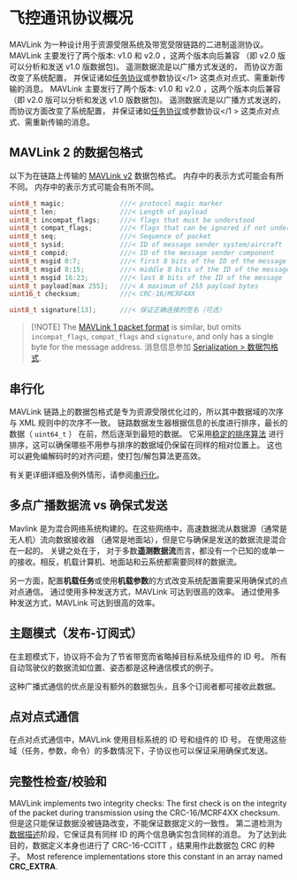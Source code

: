 # 飞控通讯协议概况

MAVLink 为一种设计用于资源受限系统及带宽受限链路的二进制遥测协议。 MAVLink 主要发行了两个版本: v1.0 和 v2.0 ，这两个版本向后兼容 （即 v2.0 版可以分析和发送 v1.0 版数据包)。 遥测数据流是以广播方式发送的， 而协议方面改变了系统配置， 并保证诸如[任务协议](../services/mission.md)或参数协议</1> 这类点对点式、需重新传输的消息。 MAVLink 主要发行了两个版本: v1.0 和 v2.0 ，这两个版本向后兼容 （即 v2.0 版可以分析和发送 v1.0 版数据包)。 遥测数据流是以广播方式发送的， 而协议方面改变了系统配置， 并保证诸如[任务协议](../services/mission.md)或参数协议</1 > 这类点对点式、需重新传输的消息。</p> 

## MAVLink 2 的数据包格式

以下为在链路上传输的 [MAVLink v2](../guide/mavlink_2.md) 数据包格式。 内存中的表示方式可能会有所不同。 内存中的表示方式可能会有所不同。

```C
uint8_t magic;              ///< protocol magic marker
uint8_t len;                ///< Length of payload
uint8_t incompat_flags;     ///< flags that must be understood
uint8_t compat_flags;       ///< flags that can be ignored if not understood
uint8_t seq;                ///< Sequence of packet
uint8_t sysid;              ///< ID of message sender system/aircraft
uint8_t compid;             ///< ID of the message sender component
uint8_t msgid 0:7;          ///< first 8 bits of the ID of the message
uint8_t msgid 8:15;         ///< middle 8 bits of the ID of the message
uint8_t msgid 16:23;        ///< last 8 bits of the ID of the message
uint8_t payload[max 255];   ///< A maximum of 255 payload bytes
uint16_t checksum;          ///< CRC-16/MCRF4XX
```

```C
uint8_t signature[13];      ///< 保证正确连接的签名（可选）
```

> [!NOTE] The [MAVLink 1 packet format](../guide/serialization.md#v1_packet_format) is similar, but omits `incompat_flags`, `compat_flags` and `signature`, and only has a single byte for the message address. 消息信息参加 [Serialization > 数据包格式](../guide/serialization.md#packet_format).

## 串行化

MAVLink 链路上的数据包格式是专为资源受限优化过的，所以其中数据域的次序与 XML 规则中的次序不一致。 链路数据发生器根据信息的长度进行排序，最长的数据（ `uint64_t` ） 在前，然后逐渐到最短的数据。 它采用[稳定的排序算法](https://en.wikipedia.org/wiki/Sorting_algorithm#Stability) 进行排序，这可以确保哪些不用参与排序的数据域仍保留在同样的相对位置上。 这也可以避免编解码时的对齐问题，使打包/解包算法更高效。

有关更详细详细及例外情形，请参阅[串行化](../guide/serialization.md)。

## 多点广播数据流 vs 确保式发送

Mavlink 是为混合网络系统构建的。在这些网络中，高速数据流从数据源（通常是无人机）流向数据接收器 （通常是地面站），但是它与确保是发送的数据流是混合在一起的。 关键之处在于， 对于多数**遥测数据流**而言，都没有一个已知的或单一的接收。相反，机载计算机、地面站和云系统都需要同样的数据流。

另一方面，配置**机载任务**或使用**机载参数**的方式改变系统配置需要采用确保式的点对点通信。 通过使用多种发送方式，MAVLink 可达到很高的效率。 通过使用多种发送方式，MAVLink 可达到很高的效率。

## 主题模式（发布-订阅式）

在主题模式下，协议将不会为了节省带宽而省略掉目标系统及组件的 ID 号。 所有自动驾驶仪的数据流如位置、姿态都是这种通信模式的例子。

这种广播式通信的优点是没有额外的数据包头，且多个订阅者都可接收此数据。

## 点对点式通信

在点对点式通信中，MAVLink 使用目标系统的 ID 号和组件的 ID 号。 在使用这些域（任务，参数，命令）的多数情况下，子协议也可以保证采用确保式发送。

## 完整性检查/校验和

MAVLink implements two integrity checks: The first check is on the integrity of the packet during transmission using the CRC-16/MCRF4XX checksum. 但是这只能保证数据没被链路改变，不能保证数据定义的一致性。 第二道检测为[数据描述](https://en.wikipedia.org/wiki/Data_definition_language)阶段，它保证具有同样 ID 的两个信息确实包含同样的消息。 为了达到此目的，数据定义本身也进行了 CRC-16-CCITT ，结果用作此数据包 CRC 的种子。 Most reference implementations store this constant in an array named **CRC_EXTRA**.